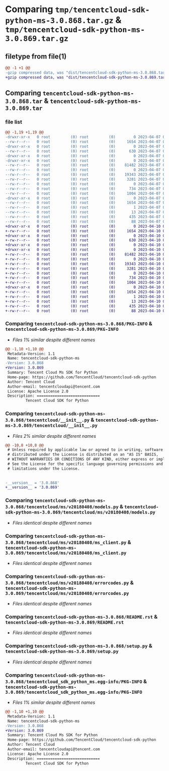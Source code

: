 # Comparing `tmp/tencentcloud-sdk-python-ms-3.0.868.tar.gz` & `tmp/tencentcloud-sdk-python-ms-3.0.869.tar.gz`

## filetype from file(1)

```diff
@@ -1 +1 @@
-gzip compressed data, was "dist/tencentcloud-sdk-python-ms-3.0.868.tar", last modified: Fri Apr  7 00:46:13 2023, max compression
+gzip compressed data, was "dist/tencentcloud-sdk-python-ms-3.0.869.tar", last modified: Mon Apr 10 03:10:08 2023, max compression
```

## Comparing `tencentcloud-sdk-python-ms-3.0.868.tar` & `tencentcloud-sdk-python-ms-3.0.869.tar`

### file list

```diff
@@ -1,19 +1,19 @@
-drwxr-xr-x   0 root         (0) root         (0)        0 2023-04-07 00:46:13.000000 tencentcloud-sdk-python-ms-3.0.868/
--rw-r--r--   0 root         (0) root         (0)     1654 2023-04-07 00:46:13.000000 tencentcloud-sdk-python-ms-3.0.868/PKG-INFO
-drwxr-xr-x   0 root         (0) root         (0)        0 2023-04-07 00:46:13.000000 tencentcloud-sdk-python-ms-3.0.868/tencentcloud/
--rw-r--r--   0 root         (0) root         (0)      630 2023-04-07 00:46:13.000000 tencentcloud-sdk-python-ms-3.0.868/tencentcloud/__init__.py
-drwxr-xr-x   0 root         (0) root         (0)        0 2023-04-07 00:46:13.000000 tencentcloud-sdk-python-ms-3.0.868/tencentcloud/ms/
-drwxr-xr-x   0 root         (0) root         (0)        0 2023-04-07 00:46:13.000000 tencentcloud-sdk-python-ms-3.0.868/tencentcloud/ms/v20180408/
--rw-r--r--   0 root         (0) root         (0)    81482 2023-04-07 00:46:13.000000 tencentcloud-sdk-python-ms-3.0.868/tencentcloud/ms/v20180408/models.py
--rw-r--r--   0 root         (0) root         (0)        0 2023-04-07 00:46:13.000000 tencentcloud-sdk-python-ms-3.0.868/tencentcloud/ms/v20180408/__init__.py
--rw-r--r--   0 root         (0) root         (0)    19343 2023-04-07 00:46:13.000000 tencentcloud-sdk-python-ms-3.0.868/tencentcloud/ms/v20180408/ms_client.py
--rw-r--r--   0 root         (0) root         (0)     3281 2023-04-07 00:46:13.000000 tencentcloud-sdk-python-ms-3.0.868/tencentcloud/ms/v20180408/errorcodes.py
--rw-r--r--   0 root         (0) root         (0)        0 2023-04-07 00:46:13.000000 tencentcloud-sdk-python-ms-3.0.868/tencentcloud/ms/__init__.py
--rw-r--r--   0 root         (0) root         (0)      734 2023-04-07 00:46:13.000000 tencentcloud-sdk-python-ms-3.0.868/README.rst
--rw-r--r--   0 root         (0) root         (0)     1004 2023-04-07 00:46:13.000000 tencentcloud-sdk-python-ms-3.0.868/setup.py
-drwxr-xr-x   0 root         (0) root         (0)        0 2023-04-07 00:46:13.000000 tencentcloud-sdk-python-ms-3.0.868/tencentcloud_sdk_python_ms.egg-info/
--rw-r--r--   0 root         (0) root         (0)     1654 2023-04-07 00:46:13.000000 tencentcloud-sdk-python-ms-3.0.868/tencentcloud_sdk_python_ms.egg-info/PKG-INFO
--rw-r--r--   0 root         (0) root         (0)        1 2023-04-07 00:46:13.000000 tencentcloud-sdk-python-ms-3.0.868/tencentcloud_sdk_python_ms.egg-info/dependency_links.txt
--rw-r--r--   0 root         (0) root         (0)       13 2023-04-07 00:46:13.000000 tencentcloud-sdk-python-ms-3.0.868/tencentcloud_sdk_python_ms.egg-info/top_level.txt
--rw-r--r--   0 root         (0) root         (0)      435 2023-04-07 00:46:13.000000 tencentcloud-sdk-python-ms-3.0.868/tencentcloud_sdk_python_ms.egg-info/SOURCES.txt
--rw-r--r--   0 root         (0) root         (0)       88 2023-04-07 00:46:13.000000 tencentcloud-sdk-python-ms-3.0.868/setup.cfg
+drwxr-xr-x   0 root         (0) root         (0)        0 2023-04-10 03:10:08.000000 tencentcloud-sdk-python-ms-3.0.869/
+-rw-r--r--   0 root         (0) root         (0)     1654 2023-04-10 03:10:08.000000 tencentcloud-sdk-python-ms-3.0.869/PKG-INFO
+drwxr-xr-x   0 root         (0) root         (0)        0 2023-04-10 03:10:08.000000 tencentcloud-sdk-python-ms-3.0.869/tencentcloud/
+-rw-r--r--   0 root         (0) root         (0)      630 2023-04-10 03:10:08.000000 tencentcloud-sdk-python-ms-3.0.869/tencentcloud/__init__.py
+drwxr-xr-x   0 root         (0) root         (0)        0 2023-04-10 03:10:08.000000 tencentcloud-sdk-python-ms-3.0.869/tencentcloud/ms/
+drwxr-xr-x   0 root         (0) root         (0)        0 2023-04-10 03:10:08.000000 tencentcloud-sdk-python-ms-3.0.869/tencentcloud/ms/v20180408/
+-rw-r--r--   0 root         (0) root         (0)    81482 2023-04-10 03:10:08.000000 tencentcloud-sdk-python-ms-3.0.869/tencentcloud/ms/v20180408/models.py
+-rw-r--r--   0 root         (0) root         (0)        0 2023-04-10 03:10:08.000000 tencentcloud-sdk-python-ms-3.0.869/tencentcloud/ms/v20180408/__init__.py
+-rw-r--r--   0 root         (0) root         (0)    19343 2023-04-10 03:10:08.000000 tencentcloud-sdk-python-ms-3.0.869/tencentcloud/ms/v20180408/ms_client.py
+-rw-r--r--   0 root         (0) root         (0)     3281 2023-04-10 03:10:08.000000 tencentcloud-sdk-python-ms-3.0.869/tencentcloud/ms/v20180408/errorcodes.py
+-rw-r--r--   0 root         (0) root         (0)        0 2023-04-10 03:10:08.000000 tencentcloud-sdk-python-ms-3.0.869/tencentcloud/ms/__init__.py
+-rw-r--r--   0 root         (0) root         (0)      734 2023-04-10 03:10:08.000000 tencentcloud-sdk-python-ms-3.0.869/README.rst
+-rw-r--r--   0 root         (0) root         (0)     1004 2023-04-10 03:10:08.000000 tencentcloud-sdk-python-ms-3.0.869/setup.py
+drwxr-xr-x   0 root         (0) root         (0)        0 2023-04-10 03:10:08.000000 tencentcloud-sdk-python-ms-3.0.869/tencentcloud_sdk_python_ms.egg-info/
+-rw-r--r--   0 root         (0) root         (0)     1654 2023-04-10 03:10:08.000000 tencentcloud-sdk-python-ms-3.0.869/tencentcloud_sdk_python_ms.egg-info/PKG-INFO
+-rw-r--r--   0 root         (0) root         (0)        1 2023-04-10 03:10:08.000000 tencentcloud-sdk-python-ms-3.0.869/tencentcloud_sdk_python_ms.egg-info/dependency_links.txt
+-rw-r--r--   0 root         (0) root         (0)       13 2023-04-10 03:10:08.000000 tencentcloud-sdk-python-ms-3.0.869/tencentcloud_sdk_python_ms.egg-info/top_level.txt
+-rw-r--r--   0 root         (0) root         (0)      435 2023-04-10 03:10:08.000000 tencentcloud-sdk-python-ms-3.0.869/tencentcloud_sdk_python_ms.egg-info/SOURCES.txt
+-rw-r--r--   0 root         (0) root         (0)       88 2023-04-10 03:10:08.000000 tencentcloud-sdk-python-ms-3.0.869/setup.cfg
```

### Comparing `tencentcloud-sdk-python-ms-3.0.868/PKG-INFO` & `tencentcloud-sdk-python-ms-3.0.869/PKG-INFO`

 * *Files 1% similar despite different names*

```diff
@@ -1,10 +1,10 @@
 Metadata-Version: 1.1
 Name: tencentcloud-sdk-python-ms
-Version: 3.0.868
+Version: 3.0.869
 Summary: Tencent Cloud Ms SDK for Python
 Home-page: https://github.com/TencentCloud/tencentcloud-sdk-python
 Author: Tencent Cloud
 Author-email: tencentcloudapi@tencent.com
 License: Apache License 2.0
 Description: ============================
         Tencent Cloud SDK for Python
```

### Comparing `tencentcloud-sdk-python-ms-3.0.868/tencentcloud/__init__.py` & `tencentcloud-sdk-python-ms-3.0.869/tencentcloud/__init__.py`

 * *Files 2% similar despite different names*

```diff
@@ -10,8 +10,8 @@
 # Unless required by applicable law or agreed to in writing, software
 # distributed under the License is distributed on an "AS IS" BASIS,
 # WITHOUT WARRANTIES OR CONDITIONS OF ANY KIND, either express or implied.
 # See the License for the specific language governing permissions and
 # limitations under the License.
 
 
-__version__ = '3.0.868'
+__version__ = '3.0.869'
```

### Comparing `tencentcloud-sdk-python-ms-3.0.868/tencentcloud/ms/v20180408/models.py` & `tencentcloud-sdk-python-ms-3.0.869/tencentcloud/ms/v20180408/models.py`

 * *Files identical despite different names*

### Comparing `tencentcloud-sdk-python-ms-3.0.868/tencentcloud/ms/v20180408/ms_client.py` & `tencentcloud-sdk-python-ms-3.0.869/tencentcloud/ms/v20180408/ms_client.py`

 * *Files identical despite different names*

### Comparing `tencentcloud-sdk-python-ms-3.0.868/tencentcloud/ms/v20180408/errorcodes.py` & `tencentcloud-sdk-python-ms-3.0.869/tencentcloud/ms/v20180408/errorcodes.py`

 * *Files identical despite different names*

### Comparing `tencentcloud-sdk-python-ms-3.0.868/README.rst` & `tencentcloud-sdk-python-ms-3.0.869/README.rst`

 * *Files identical despite different names*

### Comparing `tencentcloud-sdk-python-ms-3.0.868/setup.py` & `tencentcloud-sdk-python-ms-3.0.869/setup.py`

 * *Files identical despite different names*

### Comparing `tencentcloud-sdk-python-ms-3.0.868/tencentcloud_sdk_python_ms.egg-info/PKG-INFO` & `tencentcloud-sdk-python-ms-3.0.869/tencentcloud_sdk_python_ms.egg-info/PKG-INFO`

 * *Files 1% similar despite different names*

```diff
@@ -1,10 +1,10 @@
 Metadata-Version: 1.1
 Name: tencentcloud-sdk-python-ms
-Version: 3.0.868
+Version: 3.0.869
 Summary: Tencent Cloud Ms SDK for Python
 Home-page: https://github.com/TencentCloud/tencentcloud-sdk-python
 Author: Tencent Cloud
 Author-email: tencentcloudapi@tencent.com
 License: Apache License 2.0
 Description: ============================
         Tencent Cloud SDK for Python
```

